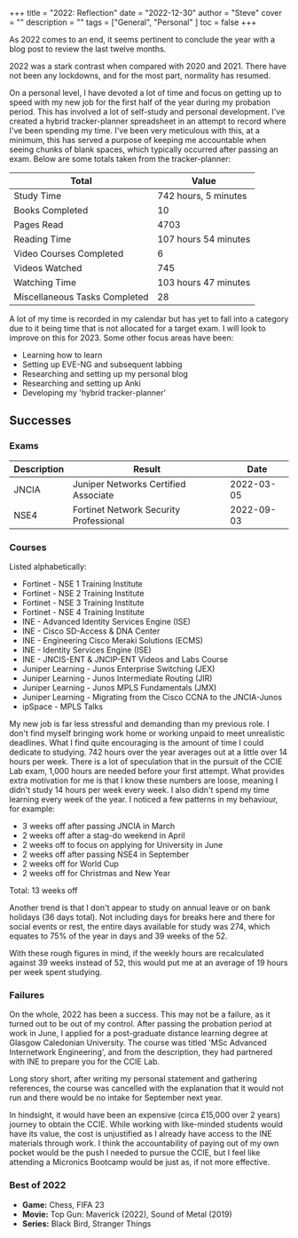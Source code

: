 +++
title = "2022: Reflection"
date = "2022-12-30"
author = "Steve"
cover = ""
description = ""
tags = ["General", "Personal" ]
toc = false
+++

As 2022 comes to an end, it seems pertinent to conclude the year with a blog post to review the last twelve months.

2022 was a stark contrast when compared with 2020 and 2021. There have not been any lockdowns, and for the most part, normality has resumed.

On a personal level, I have devoted a lot of time and focus on getting up to speed with my new job for the first half of the year during my probation period. This has involved a lot of self-study and personal development. I've created a hybrid tracker-planner spreadsheet in an attempt to record where I've been spending my time. I've been very meticulous with this, at a minimum, this has served a purpose of keeping me accountable when seeing chunks of blank spaces, which typically occurred after passing an exam. Below are some totals taken from the tracker-planner:

| Total | Value |
|------|-------|
| Study Time | 742 hours, 5 minutes |
| Books Completed | 10 | 
| Pages Read | 4703 |
| Reading Time | 107 hours 54 minutes |
| Video Courses Completed | 6 | 
| Videos Watched | 745 | 
| Watching Time | 103 hours 47 minutes | 
| Miscellaneous Tasks Completed | 28 | 

A lot of my time is recorded in my calendar but has yet to fall into a category due to it being time that is not allocated for a target exam. I will look to improve on this for 2023. Some other focus areas have been:

+ Learning how to learn
+ Setting up EVE-NG and subsequent labbing
+ Researching and setting up my personal blog
+ Researching and setting up Anki
+ Developing my 'hybrid tracker-planner'

## Successes

### Exams
| Description | Result | Date |
|-------------|--------|------|
| JNCIA | Juniper Networks Certified Associate | 2022-03-05 | 
| NSE4 | Fortinet Network Security Professional | 2022-09-03 | 

### Courses 

Listed alphabetically:

+ Fortinet - NSE 1 Training Institute 
+ Fortinet - NSE 2 Training Institute 
+ Fortinet - NSE 3 Training Institute 
+ Fortinet - NSE 4 Training Institute 
+ INE - Advanced Identity Services Engine (ISE)
+ INE - Cisco SD-Access & DNA Center
+ INE - Engineering Cisco Meraki Solutions (ECMS)
+ INE - Identity Services Engine (ISE) 
+ INE - JNCIS-ENT & JNCIP-ENT Videos and Labs Course 
+ Juniper Learning - Junos Enterprise Switching (JEX) 
+ Juniper Learning - Junos Intermediate Routing (JIR)
+ Juniper Learning - Junos MPLS Fundamentals (JMX) 
+ Juniper Learning - Migrating from the Cisco CCNA to the JNCIA-Junos 
+ ipSpace - MPLS Talks

My new job is far less stressful and demanding than my previous role. I don't find myself bringing work home or working unpaid to meet unrealistic deadlines. What I find quite encouraging is the amount of time I could dedicate to studying. 742 hours over the year averages out at a little over 14 hours per week. There is a lot of speculation that in the pursuit of the CCIE Lab exam, 1,000 hours are needed before your first attempt. What provides extra motivation for me is that I know these numbers are loose, meaning I didn't study 14 hours per week every week. I also didn't spend my time learning every week of the year. I noticed a few patterns in my behaviour, for example:

- 3 weeks off after passing JNCIA in March 
- 2 weeks off after a stag-do weekend in April
- 2 weeks off to focus on applying for University in June 
- 2 weeks off after passing NSE4 in September 
- 2 weeks off for World Cup 
- 2 weeks off for Christmas and New Year 

Total: 13 weeks off

Another trend is that I don't appear to study on annual leave or on bank holidays (36 days total). Not including days for breaks here and there for social events or rest, the entire days available for study was 274, which equates to 75% of the year in days and 39 weeks of the 52. 

With these rough figures in mind, if the weekly hours are recalculated against 39 weeks instead of 52, this would put me at an average of 19 hours per week spent studying.

### Failures

On the whole, 2022 has been a success. This may not be a failure, as it turned out to be out of my control. After passing the probation period at work in June, I applied for a post-graduate distance learning degree at Glasgow Caledonian University. The course was titled 'MSc Advanced Internetwork Engineering', and from the description, they had partnered with INE to prepare you for the CCIE Lab. 

Long story short, after writing my personal statement and gathering references, the course was cancelled with the explanation that it would not run and there would be no intake for September next year.

In hindsight, it would have been an expensive (circa £15,000 over 2 years) journey to obtain the CCIE. While working with like-minded students would have its value, the cost is unjustified as I already have access to the INE materials through work. I think the accountability of paying out of my own pocket would be the push I needed to pursue the CCIE, but I feel like attending a Micronics Bootcamp would be just as, if not more effective. 

### Best of 2022

+ **Game:** Chess, FIFA 23
+ **Movie:** Top Gun: Maverick (2022), Sound of Metal (2019)
+ **Series:** Black Bird, Stranger Things
